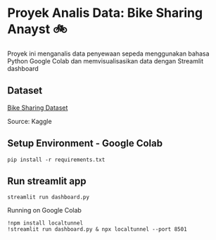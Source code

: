# Proyek Analis Data: Bike Sharing Anayst 🚲

Proyek ini menganalis data penyewaan sepeda menggunakan bahasa Python Google Colab dan memvisualisasikan data dengan Streamlit dashboard

## Dataset
[Bike Sharing Dataset](https://www.kaggle.com/datasets/lakshmi25npathi/bike-sharing-dataset) 

Source: Kaggle

## Setup Environment - Google Colab
```
pip install -r requirements.txt
```

## Run streamlit app
```
streamlit run dashboard.py
```

Running on Google Colab
```
!npm install localtunnel
!streamlit run dashboard.py & npx localtunnel --port 8501
```

